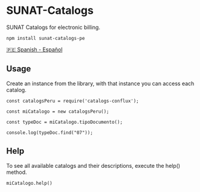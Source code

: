# SUNAT-Catalogs

SUNAT Catalogs for electronic billing.

```
npm install sunat-catalogs-pe
```

[🇵🇪 Spanish - Español](README.ES.md)

## Usage

Create an instance from the library, with that instance you can access each catalog.

```
const catalogsPeru = require('catalogs-conflux');

const miCatalogo = new catalogsPeru();

const typeDoc = miCatalogo.tipoDocumento();

console.log(typeDoc.find("07"));
```

## Help

To see all available catalogs and their descriptions, execute the help() method.

```
miCatalogo.help()
```
